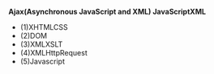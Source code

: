 **Ajax(Asynchronous JavaScript and XML) JavaScriptXML**
- (1)XHTMLCSS
- (2)DOM
- (3)XMLXSLT
- (4)XMLHttpRequest
- (5)Javascript



